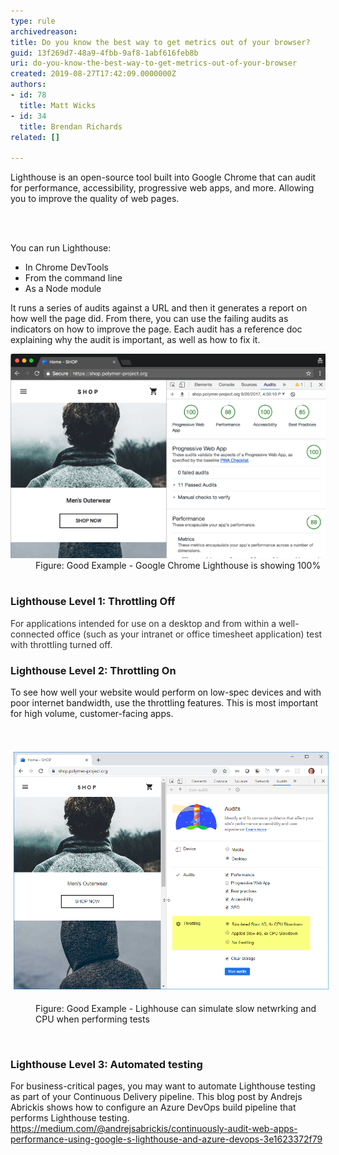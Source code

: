 ```yaml
---
type: rule
archivedreason: 
title: Do you know the best way to get metrics out of your browser?
guid: 13f269d7-48a9-4fbb-9af8-1abf616feb8b
uri: do-you-know-the-best-way-to-get-metrics-out-of-your-browser
created: 2019-08-27T17:42:09.0000000Z
authors:
- id: 78
  title: Matt Wicks
- id: 34
  title: Brendan Richards
related: []

---
```



<p class="ssw15-rteElement-P">​​Lighthouse is an open-source tool built into Google Chrome that can audit for performance, accessibility, progressive web apps, and more. Allowing you to improve the quality of web pages.​​<br></p>
<br><excerpt class='endintro'></excerpt><br>
<p>You can run Lighthouse:</p><ul><li>In Chrome DevTools</li><li>From the command line​<br></li><li>As a Node module</li></ul><p class="ssw15-rteElement-P">It runs a series of audits against a URL and then it generates a report on how well the page did. From there, you can use the failing audits as indicators on how to improve the page. Each audit has a reference doc explaining why the audit is important, as well as how to fix it.</p>
<dl class="goodImage">
   <dt>
      <img src="lighthouse-100.png" alt="lighthouse-100.png" />
   </dt><dd>Figure: Good Example - Google Chrome Lighthouse is showing 100%<br><br></dd><h3 class="ssw15-rteElement-H3">Lighthouse Level 1: Throttling Off<br></h3><font color="#333333">For applications intended for use on a desktop and from within a well-connected office (such as your intranet or office timesheet application) test with throttling turned off.</font><br><h3 class="ssw15-rteElement-H3">Lighthouse Level 2: Throttling On<br></h3><p class="ssw15-rteElement-P">To see how well your website would perform on low-spec devices and with poor internet bandwidth, use the throttling features. This is most important for high volume, customer-facing apps. <br></p><p class="ssw15-rteElement-P"><br>​<img src="lighthouse_throttling.png" alt="lighthouse_throttling.png" style="margin:5px;width:808px;" /><br></p><dd class="ssw15-rteElement-FigureGood">Figure: Good Example - Lighhouse can simulate slow netwrking and CPU when performing tests<br></dd><p class="ssw15-rteElement-P">​<br></p><h3 class="ssw15-rteElement-H3">Lighthouse Level 3: Automated testing<br></h3><p class="ssw15-rteElement-P">For business-critical pages, you may want to automate Lighthouse testing as part of your Continuous Delivery pipeline. This blog post by Andrejs Abrickis shows how to configure an Azure DevOps build pipeline that performs Lighthouse testing.<br><a href="https://medium.com/%40andrejsabrickis/continuously-audit-web-apps-performance-using-google-s-lighthouse-and-azure-devops-3e1623372f79">https://medium.com/@andrejsabrickis/continuously-audit-web-apps-performance-using-google-s-lighthouse-and-azure-devops-3e1623372f79​</a><br>​<br>​<br></p><p class="ssw15-rteElement-P"><br></p></dl>


